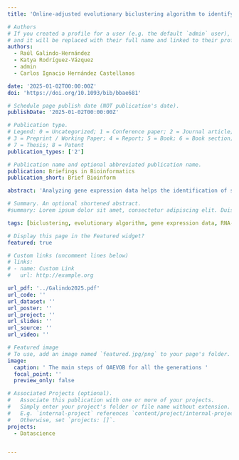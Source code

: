 ```yaml
---
title: 'Online-adjusted evolutionary biclustering algorithm to identify significant modules in gene expression data'

# Authors
# If you created a profile for a user (e.g. the default `admin` user), write the username (folder name) here
# and it will be replaced with their full name and linked to their profile.
authors:
  - Raúl Galindo-Hernández
  - Katya Rodríguez-Vázquez
  - admin
  - Carlos Ignacio Hernández Castellanos

date: '2025-01-02T00:00:00Z'
doi: 'https://doi.org/10.1093/bib/bbae681'

# Schedule page publish date (NOT publication's date).
publishDate: '2025-01-02T00:00:00Z'

# Publication type.
# Legend: 0 = Uncategorized; 1 = Conference paper; 2 = Journal article;
# 3 = Preprint / Working Paper; 4 = Report; 5 = Book; 6 = Book section;
# 7 = Thesis; 8 = Patent
publication_types: ['2']

# Publication name and optional abbreviated publication name.
publication: Briefings in Bioinformatics
publication_short: Brief Bioinform

abstract: 'Analyzing gene expression data helps the identification of significant biological relationships in genes. With a growing number of open biological datasets available, it is paramount to use reliable and innovative methods to perform in-depth analyses of biological data and ensure that informed decisions are made based on accurate information. Evolutionary algorithms have been successful in the analysis of biological datasets. However, there is still room for improvement, and further analysis should be conducted. In this work, we propose Online-Adjusted EVOlutionary Biclustering algorithm (OAEVOB), a novel evolutionary-based biclustering algorithm that efficiently handles vast gene expression data. OAEVOB incorporates an online-adjustment feature that efficiently identifies significant groups by updating the mutation probability and crossover parameters. We utilize measurements such as Pearson correlation, distance correlation, biweight midcorrelation, and mutual information to assess the similarity of genes in the biclusters. Algorithms in the specialized literature do not address generalization to diverse gene expression sources. Therefore, to evaluate OAEVOB’s performance, we analyzed six gene expression datasets obtained from diverse sequencing data sources, specifically Deoxyribonucleic Acid microarray, Ribonucleic Acid (RNA) sequencing, and single-cell RNA sequencing, which are subject to a thorough examination. OAEVOB identified significant broad gene expression biclusters with correlations greater than  across all similarity measurements employed. Additionally, when biclusters are evaluated by functional enrichment analysis, they exhibit biological functions, suggesting that OAEVOB effectively identifies biclusters with specific cancer and tissue-related genes in the analyzed datasets. We compared the OAEVOB’s performance with state-of-the-art methods and outperformed them showing robustness to noise, overlapping, sequencing data sources, and gene coverage.'

# Summary. An optional shortened abstract.
#summary: Lorem ipsum dolor sit amet, consectetur adipiscing elit. Duis posuere tellus ac convallis placerat. Proin tincidunt magna sed ex sollicitudin condimentum.

tags: [biclustering, evolutionary algorithm, gene expression data, RNA-sequencing, single-cell RNA-sequencing, machine learning]

# Display this page in the Featured widget?
featured: true

# Custom links (uncomment lines below)
# links:
# - name: Custom Link
#   url: http://example.org

url_pdf: '../Galindo2025.pdf'
url_code: ''
url_dataset: ''
url_poster: ''
url_project: ''
url_slides: ''
url_source: ''
url_video: ''

# Featured image
# To use, add an image named `featured.jpg/png` to your page's folder.
image:
  caption: ' The main steps of OAEVOB for all the generations '
  focal_point: ''
  preview_only: false

# Associated Projects (optional).
#   Associate this publication with one or more of your projects.
#   Simply enter your project's folder or file name without extension.
#   E.g. `internal-project` references `content/project/internal-project/index.md`.
#   Otherwise, set `projects: []`.
projects:
  - Datascience


---
```


